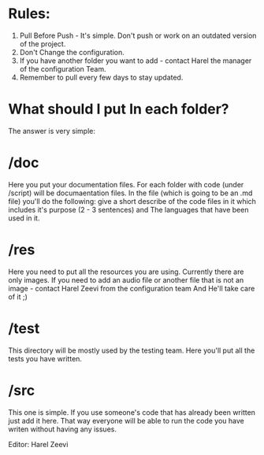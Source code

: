 # Rules:
1. Pull Before Push - It's simple. Don't push or work on an outdated version of the project.
2. Don't Change the configuration.
3. If you have another folder you want to add - contact Harel the manager of the configuration Team. 
4. Remember to pull every few days to stay updated.

# What should I put In each folder?
The answer is very simple:

# /doc 
Here you put your documentation files.
For each folder with code (under /script) will be documaentation files.
In the file (which is going to be an .md file) you'll do the following:
give a short describe of the code files in it which includes it's purpose (2 - 3 sentences)
and The languages that have been used in it.  

# /res
Here you need to put all the resources you are using. 
Currently there are only images. If you need to add an audio file or
another file that is not an image - contact Harel Zeevi from the configuration team
And He'll take care of it ;)

# /test
This directory will be mostly used by the testing team. 
Here you'll put all the tests you have written.

# /src
This one is simple.
If you use someone's code that has already been written just add it here.
That way everyone will be able to run the code you have writen without having any issues.


Editor: Harel Zeevi
